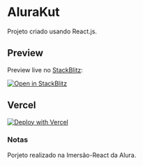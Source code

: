 # AluraKut

Projeto criado usando React.js.

## Preview

Preview live no [StackBlitz](http://stackblitz.com/):

[![Open in StackBlitz](https://developer.stackblitz.com/img/open_in_stackblitz.svg)](https://stackblitz.com/github/vercel/next.js/tree/canary/examples/with-styled-components)

## Vercel

[![Deploy with Vercel](https://vercel.com/button)](https://alurakut-nine-phi.vercel.app)

### Notas

Porjeto realizado na Imersão-React da Alura.
